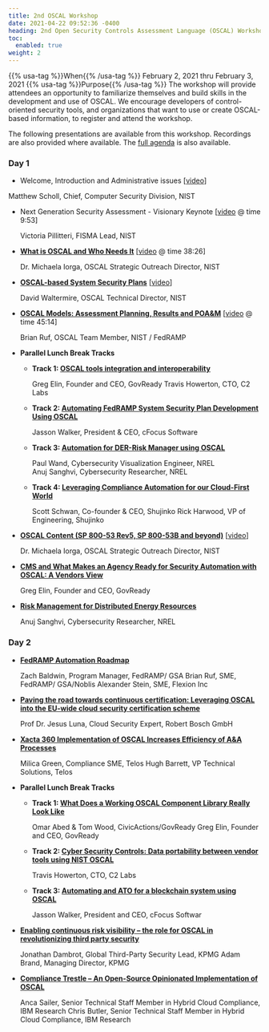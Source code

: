 ```yaml
---
title: 2nd OSCAL Workshop
date: 2021-04-22 09:52:36 -0400
heading: 2nd Open Security Controls Assessment Language (OSCAL) Workshop
toc:
  enabled: true
weight: 2
---
```


{{% usa-tag %}}When{{% /usa-tag %}} February 2, 2021 thru February 3, 2021
{{% usa-tag %}}Purpose{{% /usa-tag %}} The workshop will provide attendees an opportunity to familiarize themselves and build skills in the  development and use of OSCAL. We encourage developers of control-oriented security tools, and organizations that want to use or create OSCAL-based information, to register and attend the workshop. 

The following presentations are available from this workshop. Recordings are also provided where available. The [full agenda](https://www.nist.gov/news-events/events/2021/02/2nd-open-security-controls-assessment-language-oscal-workshop) is also available.

### Day 1

 - Welcome, Introduction and Administrative issues \[[video](https://cdnapisec.kaltura.com/index.php/extwidget/preview/partner_id/684682/uiconf_id/31013851/entry_id/1_dnt51wm2/embed/dynamic)\]

  Matthew Scholl, Chief, Computer Security Division, NIST

- Next Generation Security Assessment - Visionary Keynote \[[video](https://cdnapisec.kaltura.com/index.php/extwidget/preview/partner_id/684682/uiconf_id/31013851/entry_id/1_dnt51wm2/embed/dynamic) @ time 9:53\]

  Victoria Pillitteri, FISMA Lead, NIST

- **[What is OSCAL and Who Needs It](https://www.nist.gov/document/presentation-what-oscal-and-who-needs-it)** \[[video](https://cdnapisec.kaltura.com/index.php/extwidget/preview/partner_id/684682/uiconf_id/31013851/entry_id/1_dnt51wm2/embed/dynamic) @ time 38:26\]

  Dr. Michaela Iorga, OSCAL Strategic Outreach Director, NIST

- **[OSCAL-based System Security Plans](https://www.nist.gov/document/presentation-ssp-oscal)** \[[video](https://cdnapisec.kaltura.com/index.php/extwidget/preview/partner_id/684682/uiconf_id/31013851/entry_id/1_xtpgjdke/embed/dynamic)\]

  David Waltermire, OSCAL Technical Director, NIST

- **[OSCAL Models: Assessment Planning, Results and POA&M](https://www.nist.gov/document/presentation-oscal-models-assessment-planning-results-and-poam)** \[[video](https://cdnapisec.kaltura.com/index.php/extwidget/preview/partner_id/684682/uiconf_id/31013851/entry_id/1_xtpgjdke/embed/dynamic) @ time 45:14\]

  Brian Ruf, OSCAL Team Member, NIST / FedRAMP

- **Parallel Lunch Break Tracks**

  - **Track 1: [OSCAL tools integration and interoperability](https://www.nist.gov/document/presentation-track-1-oscal-tools-integration-and-interoperability)**

    Greg Elin, Founder and CEO, GovReady
    Travis Howerton, CTO, C2 Labs

  - **Track 2: [Automating FedRAMP System Security Plan Development Using OSCAL](https://www.nist.gov/document/presentation-track-2-automating-fedramp-system-security-plan-development-using-oscal)**

    Jasson Walker, President & CEO, cFocus Software

  - **Track 3: [Automation for DER-Risk Manager using OSCAL](https://www.nist.gov/document/presentation-track-3-automation-der-risk-manager-using-oscal)**

    Paul Wand, Cybersecurity Visualization Engineer, NREL   
    Anuj Sanghvi, Cybersecurity Researcher, NREL

  - **Track 4: [Leveraging Compliance Automation for our Cloud-First World](https://www.nist.gov/document/presentation-track-4-leveraging-compliance-automation-our-cloud-first-world)**

    Scott Schwan, Co-founder & CEO, Shujinko
    Rick Harwood, VP of Engineering, Shujinko

- **[OSCAL Content (SP 800-53 Rev5, SP 800-53B and beyond)](https://www.nist.gov/document/presentation-oscal-content-sp-800-53-rev5-sp-800-53b-and-beyond)** \[[video](https://cdnapisec.kaltura.com/index.php/extwidget/preview/partner_id/684682/uiconf_id/31013851/entry_id/1_paq6trhs/embed/dynamic)\]

  Dr. Michaela Iorga, OSCAL Strategic Outreach Director, NIST

- **[CMS and What Makes an Agency Ready for Security Automation with OSCAL: A Vendors View](https://www.nist.gov/document/presentation-cms-and-what-makes-agency-ready-security-automation-oscal-vendors-view)**

  Greg Elin, Founder and CEO, GovReady

- **[Risk Management for Distributed Energy Resources](https://www.nist.gov/document/presentation-risk-management-distributed-energy-resources)**

  Anuj Sanghvi, Cybersecurity Researcher, NREL

### Day 2

- **[FedRAMP Automation Roadmap](https://www.nist.gov/document/presentation-fedramp-automation-roadmap)**

  Zach Baldwin, Program Manager, FedRAMP/ GSA
  Brian Ruf, SME, FedRAMP/ GSA/Noblis
  Alexander Stein, SME, Flexion Inc

- **[Paving the road towards continuous certification: Leveraging OSCAL into the EU-wide cloud security certification scheme](https://www.nist.gov/document/presentation-paving-road-towards-continuous-certification-leveraging-oscal-eu-wide-cloud)**

  Prof Dr. Jesus Luna, Cloud Security Expert, Robert Bosch GmbH

- **[Xacta 360 Implementation of OSCAL Increases Efficiency of A&A Processes](https://www.nist.gov/document/presentation-xacta-360-implementation-oscal-increases-efficiency-aa-processes)**

  Milica Green, Compliance SME, Telos
  Hugh Barrett, VP Technical Solutions, Telos

- **Parallel Lunch Break Tracks**

  - **Track 1: [What Does a Working OSCAL Component Library Really Look Like](https://www.nist.gov/document/presentation-track-1-what-does-working-oscal-component-library-really-look)**

    Omar Abed & Tom Wood, CivicActions/GovReady
    Greg Elin, Founder and CEO, GovReady

  - **Track 2: [Cyber Security Controls: Data portability between vendor tools using NIST OSCAL](https://www.nist.gov/document/presentation-track-2-cyber-security-controls-data-portability-between-vendor-tools-using)**

    Travis Howerton, CTO, C2 Labs

  - **Track 3: [Automating and ATO for a blockchain system using OSCAL](https://www.nist.gov/document/presentation-track-3-automating-and-ato-blockchain-system-using-oscal)**

    Jasson Walker, President and CEO, cFocus Softwar

- **[Enabling continuous risk visibility – the role for OSCAL in revolutionizing third party security](https://www.nist.gov/document/presentation-enabling-continuous-risk-visibility-role-oscal-revolutionizing-third-party)**

  Jonathan Dambrot, Global Third-Party Security Lead, KPMG
  Adam Brand, Managing Director, KPMG

- **[Compliance Trestle – An Open-Source Opinionated Implementation of OSCAL](https://www.nist.gov/document/presentation-compliance-testle-open-source-opinionated-implementation-oscal)**

  Anca Sailer, Senior Technical Staff Member in Hybrid Cloud Compliance, IBM Research
  Chris Butler, Senior Technical Staff Member in Hybrid Cloud Compliance, IBM Research
